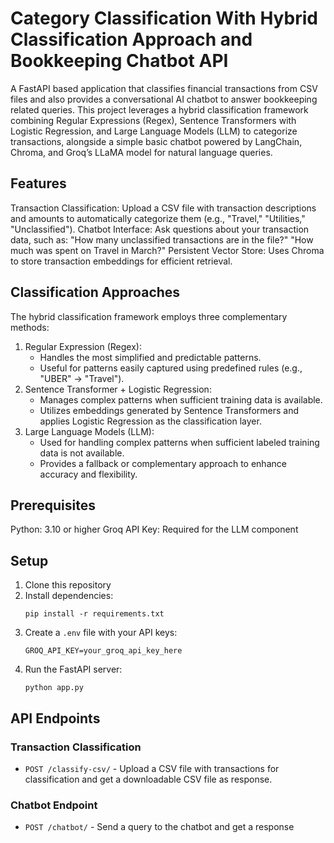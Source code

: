 # Category Classification With Hybrid Classification Approach and Bookkeeping Chatbot API

A FastAPI based application that classifies financial transactions from CSV files and also provides a conversational AI chatbot to answer bookkeeping related queries. This project leverages a hybrid classification framework combining Regular Expressions (Regex), Sentence Transformers with Logistic Regression, and Large Language Models (LLM) to categorize transactions, alongside a simple basic chatbot powered by LangChain, Chroma, and Groq’s LLaMA model for natural language queries.

## Features

Transaction Classification: Upload a CSV file with transaction descriptions and amounts to automatically categorize them (e.g., "Travel," "Utilities," "Unclassified").
Chatbot Interface: Ask questions about your transaction data, such as:
"How many unclassified transactions are in the file?"
"How much was spent on Travel in March?"
Persistent Vector Store: Uses Chroma to store transaction embeddings for efficient retrieval.

## Classification Approaches

The hybrid classification framework employs three complementary methods:

1. Regular Expression (Regex):
   - Handles the most simplified and predictable patterns.
   - Useful for patterns easily captured using predefined rules (e.g., "UBER" → "Travel").
2. Sentence Transformer + Logistic Regression:
   - Manages complex patterns when sufficient training data is available.
   - Utilizes embeddings generated by Sentence Transformers and applies Logistic Regression as the classification layer.
3. Large Language Models (LLM):
   - Used for handling complex patterns when sufficient labeled training data is not available.
   - Provides a fallback or complementary approach to enhance accuracy and flexibility.


## Prerequisites

Python: 3.10 or higher
Groq API Key: Required for the LLM component


## Setup

1. Clone this repository
2. Install dependencies:
   ```
   pip install -r requirements.txt
   ```
3. Create a `.env` file with your API keys:
   ```
   GROQ_API_KEY=your_groq_api_key_here
   ```
4. Run the FastAPI server:
   ```
   python app.py
   ```


## API Endpoints

### Transaction Classification

- `POST /classify-csv/` - Upload a CSV file with transactions for classification and get a downloadable CSV file as response.

### Chatbot Endpoint

- `POST /chatbot/` - Send a query to the chatbot and get a response
